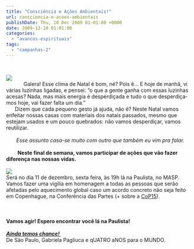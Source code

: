 ```yaml
---
title: "Consciência e Ações Ambientais!"
url: consciencia-e-acoes-ambientais
publishDate: Thu, 10 Dec 2009 01:01:00 +0000
date: 2009-12-10 01:01:00
categories: 
  - "avancos-espirituais"
tags: 
  - "campanhas-2"
---
```

<span></span><br><div><a href="http://1.bp.blogspot.com/_BzqI_RDZ6O4/Sx_tdvu9FKI/AAAAAAAABVQ/CQwWEMxno8U/s1600-h/luzes-de-natal.jpg" imageanchor="1"><img border="0" src="http://1.bp.blogspot.com/_BzqI_RDZ6O4/Sx_tdvu9FKI/AAAAAAAABVQ/CQwWEMxno8U/s200/luzes-de-natal.jpg"></a> <br></div><div><span lang="PT-BR"><span><span>            Galera! Esse clima de Natal é bom, né? Pois é... E hoje de manhã, vi várias luzinhas ligadas, e pensei: “o que a gente ganha com essas luzinhas acesas? Nada, mas mais energia é desperdiçada e tudo o que desperdiçamos hoje, vai fazer falta um dia.”</span></span></span> <br></div><div><span><span>      Dizem que cada pequeno gesto já ajuda, não é? Neste Natal vamos enfeitar nossas casas com materiais dos natais passados, mesmo que estejam usados e um pouco quebrados: não vamos desperdiçar, vamos reutilizar.</span></span> <br></div><div><span><span> </span></span> <br></div><div><span>       <i>Esse assunto casa-se muito com outro que também eu vim pra falar.</i></span> <br></div><div><span><span><i>      </i></span></span> <br></div><div><span><span>       <b> Neste final de semana, vamos participar de ações que vão fazer diferença nas nossas vidas.</b></span></span> <br></div><div><div><span><span>      </span></span> <br></div></div><div><a href="http://3.bp.blogspot.com/_BzqI_RDZ6O4/Sx_tn99ST4I/AAAAAAAABVY/AXU4M1Lff58/s1600-h/candle.jpg" imageanchor="1"><img border="0" src="http://3.bp.blogspot.com/_BzqI_RDZ6O4/Sx_tn99ST4I/AAAAAAAABVY/AXU4M1Lff58/s200/candle.jpg"></a> <br></div><div><div><span><span><span>Será no dia 11 de dezembro, sexta feira, às 19h lá na Paulista, no MASP. Vamos fazer uma vigília em homenagem a todas as pessoas que serão afetadas pelo aquecimento global caso um acordo concreto não seja feito em Copenhague, na Conferência das Partes </span><span><span>(+ sobre a </span></span><a href="http://planetasustentavel.abril.com.br/noticia/desenvolvimento/cop-15-o-que-e-conferencia-partes-copenhague-499684.shtml"><span><span>CoP15</span></span></a><span><span>)</span></span><span>.</span></span></span> <br><span><span><br></span></span><br></div></div><div><div><span><span> </span></span> <br></div></div><div><span><span><b>Vamos agir! Espero encontrar você lá na Paulista!</b></span></span> <br></div><div><span><span> </span></span> <br></div><div><span><span><span><b><span><i><a href="http://www.blogger.com/goog_1260702548589">Ainda temos cha</a></i></span><span><i><a href="http://www.blogger.com/goog_1260702548589">nce!</a><span><a href="http://www.blogger.com/goog_1260702548589"> </a></span></i></span></b></span></span></span><a href="http://www.aindatemoschance.com.br/"> </a><br></div><div><span><span> </span></span> <span> </span> <span>De São Paulo, Gabriela Pagliuca e qUATRO aNOS para o MUNDO.</span> <span> </span> <br></div><br><div><span><span><br></span></span><br></div>
